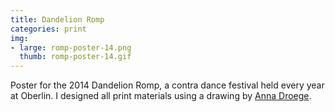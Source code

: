 ```yaml
---
title: Dandelion Romp
categories: print
img:
- large: romp-poster-14.png
  thumb: romp-poster-14.gif
---
```


Poster for the 2014 Dandelion Romp, a contra dance festival held every year at Oberlin. I designed all print materials using a drawing by [Anna Droege](http://annadroege.tumblr.com/).
